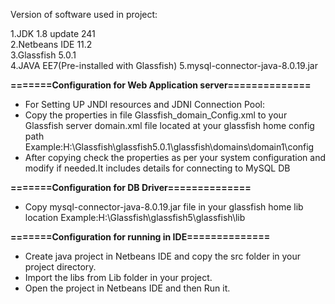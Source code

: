 Version of software used in project:  

   1.JDK 1.8 update 241  
   2.Netbeans IDE 11.2  
   3.Glassfish 5.0.1   
   4.JAVA EE7(Pre-installed with Glassfish)
   5.mysql-connector-java-8.0.19.jar  

**=======Configuration for Web Application server==============**     
- For Setting UP JNDI resources and JDNI Connection Pool:   
- Copy the properties in file Glassfish_domain_Config.xml to your Glassfish server domain.xml file located at your glassfish home config path Example:H:\Glassfish\glassfish5.0.1\glassfish\domains\domain1\config  
- After copying check the properties as per your system  configuration and modify if needed.It includes details for connecting to MySQL DB

**=======Configuration for DB Driver==============**   
- Copy mysql-connector-java-8.0.19.jar file in your glassfish home lib location
Example:H:\Glassfish\glassfish5\glassfish\lib

**=======Configuration for running in IDE==============**   
- Create java project in Netbeans IDE and copy the src folder in your project directory. 
- Import the libs from Lib folder in your project.  
- Open the project in Netbeans IDE and then Run it.

 
